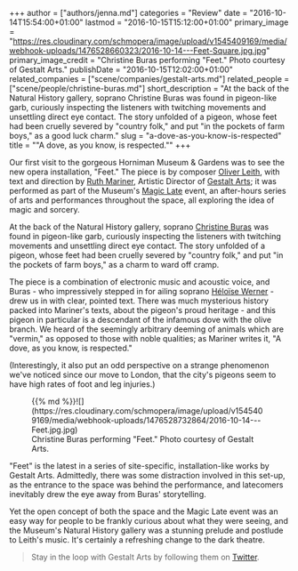 +++
author = ["authors/jenna.md"]
categories = "Review"
date = "2016-10-14T15:54:00+01:00"
lastmod = "2016-10-15T15:12:00+01:00"
primary_image = "https://res.cloudinary.com/schmopera/image/upload/v1545409169/media/webhook-uploads/1476528660323/2016-10-14---Feet-Square.jpg.jpg"
primary_image_credit = "Christine Buras performing \"Feet.\" Photo courtesy of Gestalt Arts."
publishDate = "2016-10-15T12:02:00+01:00"
related_companies = ["scene/companies/gestalt-arts.md"]
related_people = ["scene/people/christine-buras.md"]
short_description = "At the back of the Natural History gallery, soprano Christine Buras was found in pigeon-like garb, curiously inspecting the listeners with twitching movements and unsettling direct eye contact. The story unfolded of a pigeon, whose feet had been cruelly severed by &quot;country folk,&quot; and put &quot;in the pockets of farm boys,&quot; as a good luck charm."
slug = "a-dove-as-you-know-is-respected"
title = "&quot;A dove, as you know, is respected.&quot;"
+++

Our first visit to the gorgeous Horniman Museum & Gardens was to see the new opera installation, "Feet." The piece is by composer [Oliver Leith](http://www.oliverchristopheleith.com/home.html), with text and direction by [Ruth Mariner](http://www.ruthmariner.co.uk/), Artistic Director of [Gestalt Arts](http://www.gestaltarts.co.uk/); it was performed as part of the Museum's [Magic Late](http://www.horniman.ac.uk/visit/events/magic-late) event, an after-hours series of arts and performances throughout the space, all exploring the idea of magic and sorcery.

At the back of the Natural History gallery, soprano [Christine Buras](/scene/people/christine-buras/) was found in pigeon-like garb, curiously inspecting the listeners with twitching movements and unsettling direct eye contact. The story unfolded of a pigeon, whose feet had been cruelly severed by "country folk," and put "in the pockets of farm boys," as a charm to ward off cramp.

The piece is a combination of electronic music and acoustic voice, and Buras - who impressively stepped in for ailing soprano [Héloïse Werner](/talking-with-singers-heloise-werner/) - drew us in with clear, pointed text. There was much mysterious history packed into Mariner's texts, about the pigeon's proud heritage - and this pigeon in particular is a descendant of the infamous dove with the olive branch. We heard of the seemingly arbitrary deeming of animals which are "vermin," as opposed to those with noble qualities; as Mariner writes it, "A dove, as you know, is respected."

(Interestingly, it also put an odd perspective on a strange phenomenon we've noticed since our move to London, that the city's pigeons seem to have high rates of foot and leg injuries.)

<figure data-type="image">{{% md %}}![](https://res.cloudinary.com/schmopera/image/upload/v1545409169/media/webhook-uploads/1476528732864/2016-10-14---Feet.jpg.jpg)
<figcaption>Christine Buras performing "Feet." Photo courtesy of Gestalt Arts.</figcaption>
</figure>

"Feet" is the latest in a series of site-specific, installation-like works by Gestalt Arts. Admittedly, there was some distraction involved in this set-up, as the entrance to the space was behind the performance, and latecomers inevitably drew the eye away from Buras' storytelling. 

Yet the open concept of both the space and the Magic Late event was an easy way for people to be frankly curious about what they were seeing, and the Museum's Natural History gallery was a stunning prelude and postlude to Leith's music. It's certainly a refreshing change to the dark theatre.

>Stay in the loop with Gestalt Arts by following them on [Twitter](https://twitter.com/GestaltArts).
